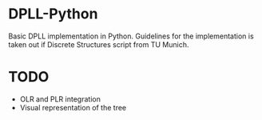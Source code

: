 # DPLL-Python
Basic DPLL implementation in Python. Guidelines for the implementation is taken out if Discrete Structures script from TU Munich.

# TODO
- OLR and PLR integration
- Visual representation of the tree
